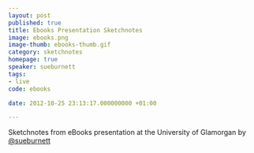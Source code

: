 ```yaml
---
layout: post
published: true
title: Ebooks Presentation Sketchnotes
image: ebooks.png
image-thumb: ebooks-thumb.gif
category: sketchnotes
homepage: true
speaker: sueburnett
tags:
- live
code: ebooks

date: 2012-10-25 23:13:17.000000000 +01:00

---
```


Sketchnotes from eBooks presentation at the University of Glamorgan by <a href="http://twitter.com/sueburnett">@sueburnett</a>
